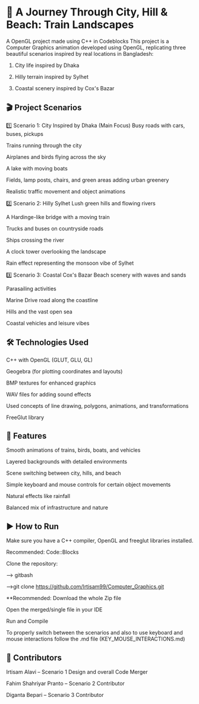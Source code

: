 

# 🚄 A Journey Through City, Hill & Beach: Train Landscapes
A OpenGL project made using C++ in Codeblocks
This project is a Computer Graphics animation developed using OpenGL, replicating three beautiful scenarios inspired by real locations in Bangladesh:

1. City life inspired by Dhaka

2. Hilly terrain inspired by Sylhet

3. Coastal scenery inspired by Cox's Bazar

## 🎬 Project Scenarios
1️⃣ Scenario 1: City Inspired by Dhaka (Main Focus)
Busy roads with cars, buses, pickups

Trains running through the city

Airplanes and birds flying across the sky

A lake with moving boats

Fields, lamp posts, chairs, and green areas adding urban greenery

Realistic traffic movement and object animations

2️⃣ Scenario 2: Hilly Sylhet
Lush green hills and flowing rivers

A Hardinge-like bridge with a moving train

Trucks and buses on countryside roads

Ships crossing the river

A clock tower overlooking the landscape

Rain effect representing the monsoon vibe of Sylhet

3️⃣ Scenario 3: Coastal Cox's Bazar
Beach scenery with waves and sands

Parasailing activities

Marine Drive road along the coastline

Hills and the vast open sea

Coastal vehicles and leisure vibes


## 🛠️ Technologies Used

C++ with OpenGL (GLUT, GLU, GL)

Geogebra (for plotting coordinates and layouts)

BMP textures for enhanced graphics

WAV files for adding sound effects 

Used concepts of line drawing, polygons, animations, and transformations

FreeGlut library
## 🎯 Features
Smooth animations of trains, birds, boats, and vehicles

Layered backgrounds with detailed environments

Scene switching between city, hills, and beach

Simple keyboard and mouse controls for certain object movements

Natural effects like rainfall

Balanced mix of infrastructure and nature
## ▶️ How to Run
Make sure you have a C++ compiler, OpenGL and freeglut libraries installed.

Recommended: Code::Blocks


Clone the repository:

--> gitbash


-->git clone https://github.com/Irtisam99/Computer_Graphics.git

**Recommended: Download the whole Zip file 

Open the merged/single file in your IDE 

Run and Compile

To properly switch between the scenarios and also to use keyboard and mouse interactions follow the .md file (KEY_MOUSE_INTERACTIONS.md)

## 🤝 Contributors
Irtisam Alavi – Scenario 1 Design and overall Code Merger

Fahim Shahriyar Pranto – Scenario 2 Contributor

Diganta Bepari – Scenario 3 Contributor